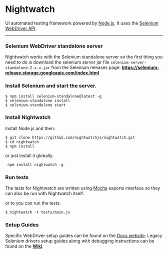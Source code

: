 # Nightwatch

UI automated testing framework powered by [Node.js](http://nodejs.org/). It uses the [Selenium WebDriver API](https://github.com/SeleniumHQ/selenium/wiki/JsonWireProtocol).

***

### Selenium WebDriver standalone server
Nightwatch works with the Selenium standalone server so the first thing you need to do is download the selenium server jar file `selenium-server-standalone-2.x.x.jar` from the Selenium releases page:
**https://selenium-release.storage.googleapis.com/index.html**


### Install Selenium and start the server.

```
$ npm install selenium-standalone@latest -g
$ selenium-standalone install
$ selenium-standalone start
```

### Install Nightwatch

Install Node.js and then:
```
$ git clone https://github.com/nightwatchjs/nightwatch.git
$ cd nightwatch
$ npm install
```

or just install it globally.

```
 npm install nightwatch -g
```


### Run tests
The tests for Nightwatch are written using [Mocha](http://mochajs.org/) exports interface so they can also be run with Nightwatch itself.

or to you can run the tests:

```
$ nightwatch -t tests/main.js 
```


### Setup Guides
Specific WebDriver setup guides can be found on the [Docs website](http://nightwatchjs.org/getingstarted#browser-drivers-setup). 
Legacy Selenium drivers setup guides along with debugging instructions can be found on the [**Wiki**](https://github.com/nightwatchjs/nightwatch/wiki).

